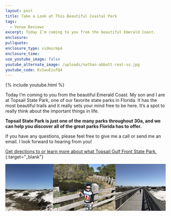 ```yaml
---
layout: post
title: Take a Look at This Beautiful Coastal Park
tags:
  - Venue Reviews
excerpt: Today I’m coming to you from the beautiful Emerald Coast.
enclosure:
pullquote:
enclosure_type: video/mp4
enclosure_time:
use_youtube_image: false
youtube_alternate_image: /uploads/nathan-abbott-real-ss.jpg
youtube_code: KvIwuEzufQ4
---
```



{% include youtube.html %}

Today I’m coming to you from the beautiful Emerald Coast. My son and I are at Topsail State Park, one of our favorite state parks in Florida. It has the most beautiful trails and it really sets your mind free to be here. It’s a spot to really think about the important things in life.

**Topsail State Park is just one of the many parks throughout 30a, and we can help you discover all of the great parks Florida has to offer.**

If you have any questions, please feel free to give me a call or send me an email. I look forward to hearing from you!

[Get directions to or learn more about what Topsail Gulf Front State Park.](https://www.floridastateparks.org/park/Topsail-Hill){:target="_blank"}

![](/uploads/versions/top-comp-resize---x----1003-292x---.jpg)